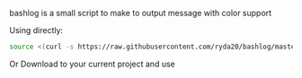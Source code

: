 bashlog is a small script to make to output message with color support

Using directly:
```sh
source <(curl -s https://raw.githubusercontent.com/ryda20/bashlog/master/log.sh)
```

Or Download to your current project and use
